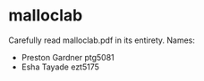 # malloclab
Carefully read malloclab.pdf in its entirety.
Names:
 - Preston Gardner ptg5081
 - Esha Tayade ezt5175

